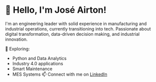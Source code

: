 # 👋 Hello, I'm José Airton!

I'm an engineering leader with solid experience in manufacturing and industrial operations, currently transitioning into tech. Passionate about digital transformation, data-driven decision making, and industrial innovation.

🚀 Exploring:
- Python and Data Analytics
- Industry 4.0 applications
- Smart Maintenance
- MES Systems
📫 Connect with me on [LinkedIn](https://linkedin.com/in/airtonarruda)
